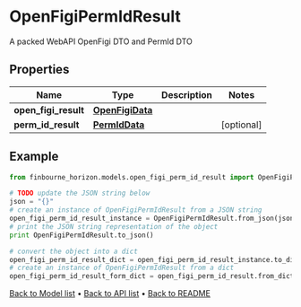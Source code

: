 # OpenFigiPermIdResult

A packed WebAPI OpenFigi DTO and PermId DTO

## Properties
Name | Type | Description | Notes
------------ | ------------- | ------------- | -------------
**open_figi_result** | [**OpenFigiData**](OpenFigiData.md) |  | 
**perm_id_result** | [**PermIdData**](PermIdData.md) |  | [optional] 

## Example

```python
from finbourne_horizon.models.open_figi_perm_id_result import OpenFigiPermIdResult

# TODO update the JSON string below
json = "{}"
# create an instance of OpenFigiPermIdResult from a JSON string
open_figi_perm_id_result_instance = OpenFigiPermIdResult.from_json(json)
# print the JSON string representation of the object
print OpenFigiPermIdResult.to_json()

# convert the object into a dict
open_figi_perm_id_result_dict = open_figi_perm_id_result_instance.to_dict()
# create an instance of OpenFigiPermIdResult from a dict
open_figi_perm_id_result_form_dict = open_figi_perm_id_result.from_dict(open_figi_perm_id_result_dict)
```
[Back to Model list](../README.md#documentation-for-models) &#8226; [Back to API list](../README.md#documentation-for-api-endpoints) &#8226; [Back to README](../README.md)



